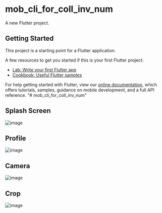 # mob_cli_for_coll_inv_num

A new Flutter project.

## Getting Started

This project is a starting point for a Flutter application.

A few resources to get you started if this is your first Flutter project:

- [Lab: Write your first Flutter app](https://flutter.dev/docs/get-started/codelab)
- [Cookbook: Useful Flutter samples](https://flutter.dev/docs/cookbook)

For help getting started with Flutter, view our
[online documentation](https://flutter.dev/docs), which offers tutorials,
samples, guidance on mobile development, and a full API reference.
"# mob_cli_for_coll_inv_num" 

## Splash Screen

![image](https://user-images.githubusercontent.com/63120787/169999513-d7cdb8ae-71d3-494c-844b-dbf54096c909.png)


## Profile

![image](https://user-images.githubusercontent.com/63120787/169998940-fd8c3d11-3d93-4c5c-91ff-2c2dfa771c25.png)

## Camera

![image](https://user-images.githubusercontent.com/63120787/169999106-5fc1a909-4e1c-4b9c-b499-946b7ff1095a.png)

## Crop

![image](https://user-images.githubusercontent.com/63120787/169999260-437242f2-bd55-4829-9f4c-c7c930e4be1e.png)
